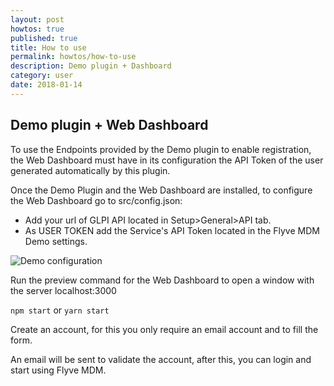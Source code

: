 ```yaml
---
layout: post
howtos: true
published: true
title: How to use
permalink: howtos/how-to-use
description: Demo plugin + Dashboard
category: user
date: 2018-01-14
---
```


## Demo plugin + Web Dashboard

To use the Endpoints provided by the Demo plugin to enable registration, the Web Dashboard must have in its configuration the API Token of the user generated automatically by this plugin.

Once the Demo Plugin and the Web Dashboard are installed, to configure the Web Dashboard go to src/config.json:

* Add your url of GLPI API located in Setup>General>API tab.
* As USER TOKEN add the Service's API Token located in the Flyve MDM Demo settings.

<img src="{{ '/images/demo-configuration.png' | absolute_url }}" alt="Demo configuration">

Run the preview command for the Web Dashboard to open a window with the server localhost:3000

```npm start``` or ```yarn start```

Create an account, for this you only require an email account and to fill the form.

<!-- <img src="{{ '/images/' | absolute_url }}" alt="To come"> -->

An email will be sent to validate the account, after this, you can login and start using Flyve MDM.